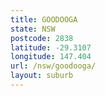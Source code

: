 ```yaml
---
title: GOODOOGA
state: NSW
postcode: 2838
latitude: -29.3107
longitude: 147.404
url: /nsw/goodooga/
layout: suburb
---
```


